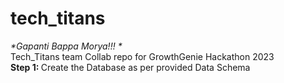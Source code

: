 # tech_titans
<i>*Gapanti Bappa Morya!!! *</i>
<br>
Tech_Titans team Collab repo for GrowthGenie Hackathon 2023
<br>
<b>Step 1: </b> Create the  Database as  per provided Data Schema 

